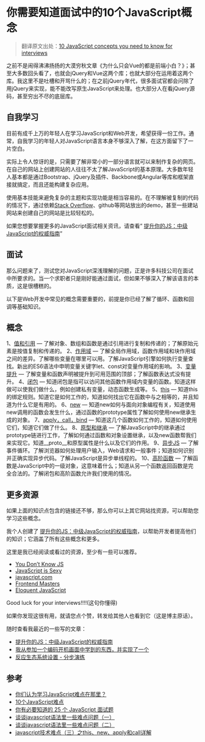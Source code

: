 
# 你需要知道面试中的10个JavaScript概念

>翻译原文出处：[10 JavaScript concepts you need to know for interviews](https://dev.to/arnavaggarwal/10-javascript-concepts-you-need-to-know-for-interviews)

之前不是闹得沸沸扬扬的大漠穷秋文章《为什么只会Vue的都是前端小白？》；甚至大多数回头看了，也就会jQuery和Vue这两个库；也就大部分在运用着这两个库。我这里不是吐槽和开骂什么的；在之前jQuery年代，很多面试官都会问除了用jQuery来实现，能不能改写原生JavaScript来处理。也大部分人在看jQuery源码，甚至穷出不尽的底层库。

## 自我学习

目前有成千上万的年轻人在学习JavaScript和Web开发，希望获得一份工作。通常，自我学习的年轻人对JavaScript语言本身不够深入了解，在这方面留下了一片空白。

实际上令人惊讶的是，只需要了解非常小的一部分语言就可以来制作复杂的网页。在自己的网站上创建网站的人往往不太了解JavaScript的基本原理。大多数年轻人基本都是通过Bootstrap、jQuery及插件、Backbone或Angular等库和框架直接就搞定，而且还能构建复杂应用。

使用基本技能来避免复杂的主题和实现功能是相当容易的。在不理解被复制的代码的情况下，通过依赖[Stack Overflow](https://stackoverflow.com/)、github等网站放出的demo，甚至一些建站网站来创建自己的网站是比较轻松的。

如果您想要掌握更多的JavaScript面试相关资讯，请查看“ [提升你的JS：中级JavaScript的权威指南](https://www.educative.io/collection/5679346740101120/5707702298738688?authorName=Arnav%20Aggarwal)”

## 面试

那么问题来了，测试您对JavaScript深浅理解的问题，正是许多科技公司在面试中所要求的。当一个求职者只是刚好能通过面试，但如果不够深入了解该语言的本质，这是很槽糕的。

以下是Web开发中常见的概念需要重要的，前提是你已经了解了循环、函数和回调等基础知识。

## 概念

1、[值和引用](https://www.educative.io/collection/page/5679346740101120/5707702298738688/5685265389584384/) — 了解对象、数组和函数是通过引用进行复制和传递的；了解原始元素是按值复制和传递的。
2、[作用域](https://scotch.io/tutorials/understanding-scope-in-javascript#toc-scope-in-javascript) — 了解全局作用域，函数作用域和块作用域之间的差异。了解哪些变量在哪里可以用。了解JavaScript引擎如何执行变量查找。新出的ES6语法中申明变量关键字let、const对变量作用域的影响。
3、[变量提升](http://javascriptissexy.com/javascript-variable-scope-and-hoisting-explained/) — 了解变量和函数声明被提升到可用范围的顶部；了解函数表达式没有提升。
4、[闭包](http://javascriptissexy.com/understand-javascript-closures-with-ease/) — 知道闭包是指可以访问其他函数作用域内变量的函数。知道这样做可以使我们做什么，例如创建私有变量，动态函数生成等。
5、[this](https://www.educative.io/collection/page/5679346740101120/5707702298738688/5676830073815040) — 知道this的绑定规则。知道它是如何工作的，知道如何找出它在函数中与之相等的，并且知道为什么它是有用的。
6、[new](https://codeburst.io/javascripts-new-keyword-explained-as-simply-as-possible-fec0d87b2741) — 知道new如何与面向对象编程有关，知道使用new调用的函数会发生什么，通过函数的prototype属性了解如何使用new继承生成的对象。
7、[apply，call，bind](https://codeplanet.io/javascript-apply-vs-call-vs-bind/) — 知道这几个函数如何工作的，知道如何使用它们，知道它们做了什么。
8、[原型和继承](https://codeburst.io/master-javascript-prototypes-inheritance-d0a9a5a75c4e) — 了解JavaScript中的继承通过prototype链进行工作，了解如何通过函数和对象设置继承，以及new函数帮我们来实现它。知道__proto__和原型属性是什么以及它们的作用。
9、[异步JS](https://www.youtube.com/watch?v=8aGhZQkoFbQ&t=948s) — 了解事件循环。了解浏览器如何处理用户输入，Web请求和一般事件；知道如何识别并正确实现异步代码。了解JavaScript是异步单线程的。
10、[高阶函数](https://www.sitepoint.com/higher-order-functions-javascript/) — 了解函数是JavaScript中的一级对象，这意味着什么；知道从另一个函数返回函数是完全合法的。了解闭包和高阶函数允许我们使用的情况。

## 更多资源

如果上面的知识点包含的链接还不够，那么你可以上其它网站找资源，可以帮助您学习这些概念。

我个人创建了 [提升你的JS：中级JavaScript的权威指南](https://www.educative.io/collection/5679346740101120/5707702298738688?authorName=Arnav%20Aggarwal)，以帮助开发者提高他们的知识；它涵盖了所有这些概念和更多。

这里是我已经阅读或看过的资源，至少有一些可以推荐。

- [You Don’t Know JS](https://github.com/getify/You-Dont-Know-JS)
- [JavaScript is Sexy](http://javascriptissexy.com/16-javascript-concepts-you-must-know-well/)
- [javascript.com](https://www.javascript.com/resources)
- [Frontend Masters](https://frontendmasters.com/)
- [Eloquent JavaScript](http://eloquentjavascript.net/)

Good luck for your interviews!!!!(这句你懂得)

如果你发现这很有用，就请您点个赞，转发给其他人也看到它（这是博主原话）。

随时查看我最近的一些写的文章：

- [提升你的JS：中级JavaScript的权威指南](https://www.educative.io/collection/5679346740101120/5707702298738688?authorName=Arnav%20Aggarwal)
- [我从参加一个编码开机画面中学到的东西，并实现了一个](https://codeburst.io/what-i-learned-from-attending-a-coding-bootcamp-and-teaching-another-one-65addec715fd)
- [反应生态系统设置 - 分步演练](https://codeburst.io/react-ecosystem-setup-step-by-step-walkthrough-721ff45a7fc1)

## 参考

- [你们认为学习JavaScript难点在那里？](https://www.zhihu.com/question/34262554)
- [10个JavaScript难点](http://www.cnblogs.com/fundebug/p/7193369.html)
- [你有必要知道的 25 个 JavaScript 面试题](https://segmentfault.com/a/1190000004180569)
- [谈谈javascript语法里一些难点问题（一）](http://www.cnblogs.com/sharpxiajun/p/4133462.html)
- [谈谈javascript语法里一些难点问题（二）](http://www.cnblogs.com/sharpxiajun/p/4133984.html)
- [javascript技术难点（三）之this、new、apply和call详解](http://www.cnblogs.com/sharpxiajun/p/4148932.html)









